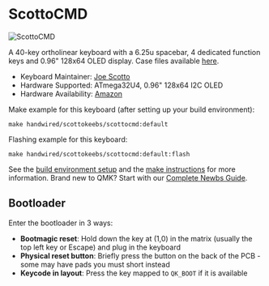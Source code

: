 # ScottoCMD

![ScottoCMD](https://i.imgur.com/rxiMZNnh.jpg)

A 40-key ortholinear keyboard with a 6.25u spacebar, 4 dedicated function keys and 0.96" 128x64 OLED display. Case files available [here](https://github.com/joe-scotto/scottokeebs).

*   Keyboard Maintainer: [Joe Scotto](https://github.com/joe-scotto)
*   Hardware Supported: ATmega32U4, 0.96" 128x64 I2C OLED
*   Hardware Availability: [Amazon](https://amazon.com)

Make example for this keyboard (after setting up your build environment):

    make handwired/scottokeebs/scottocmd:default

Flashing example for this keyboard:

    make handwired/scottokeebs/scottocmd:default:flash

See the [build environment setup](https://docs.qmk.fm/#/getting_started_build_tools) and the [make instructions](https://docs.qmk.fm/#/getting_started_make_guide) for more information. Brand new to QMK? Start with our [Complete Newbs Guide](https://docs.qmk.fm/#/newbs).

## Bootloader

Enter the bootloader in 3 ways:

*   **Bootmagic reset**: Hold down the key at (1,0) in the matrix (usually the top left key or Escape) and plug in the keyboard
*   **Physical reset button**: Briefly press the button on the back of the PCB - some may have pads you must short instead
*   **Keycode in layout**: Press the key mapped to `QK_BOOT` if it is available
